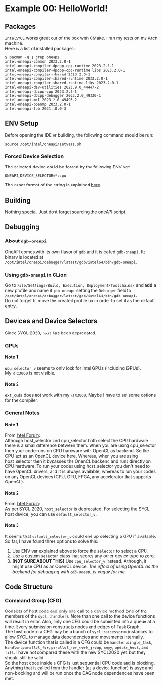# Example 00: HelloWorld!

## Packages

`IntelSYCL` works great out of the box with CMake. I ran my tests on my Arch machine.  
Here is a list of installed packages:

```
$ pacman -Q | grep oneapi
intel-oneapi-common 2023.2.0-1
intel-oneapi-compiler-dpcpp-cpp-runtime 2023.2.0-1
intel-oneapi-compiler-dpcpp-cpp-runtime-libs 2023.2.0-1
intel-oneapi-compiler-shared 2023.2.0-1
intel-oneapi-compiler-shared-runtime 2023.2.0-1
intel-oneapi-compiler-shared-runtime-libs 2023.2.0-1
intel-oneapi-dev-utilities 2021.9.0_44447-2
intel-oneapi-dpcpp-cpp 2023.2.0-1
intel-oneapi-dpcpp-debugger 2023.2.0_49330-1
intel-oneapi-mkl 2023.2.0_49495-2
intel-oneapi-openmp 2023.2.0-1
intel-oneapi-tbb 2021.10.0-3
```

## ENV Setup

Before opening the IDE or building, the following command should be run:

```
source /opt/intel/oneapi/setvars.sh
```

### Forced Device Selection

The selected device could be forced by the following ENV var:

```
ONEAPI_DEVICE_SELECTOR=*:cpu
```

The exact format of the string is
explained [here](https://cdrdv2-public.intel.com/792222/dpcpp-cpp-compiler_developer-guide-reference_2024.0-767253-792222.pdf).

## Building

Nothing special. Just dont forget sourcing the oneAPI script.

## Debugging

### About `dgb-oneapi`

OneAPI comes with its own flavor of `gdb` and it is called `gdb-oneapi`. Its binary is located
at `/opt/intel/oneapi/debugger/latest/gdb/intel64/bin/gdb-oneapi`.

### Using `gdb-oneapi` in CLion

Go to `File/Settings/Build, Execution, Deployment/Toolchains/` and **add** a new profile and name it `gdb-oneapi`
setting the `Debugger` field to `/opt/intel/oneapi/debugger/latest/gdb/intel64/bin/gdb-oneapi`.  
Do not forget to move the created profile up in order to set it as the default entry.

## Devices and Device Selectors

Since SYCL 2020, `host` has been deprecated.

### GPUs

#### Note 1

`gpu_selector_v` seems to only look for Intel GPUs (including iGPUs).  
My `RTX3060` is not visible.

#### Note 2

`ext_cuda` does not work with my `RTX3060`. Maybe I have to set some options for the compiler.

### General Notes

#### Note 1

From [Intel Forum](https://community.intel.com/t5/Intel-oneAPI-Base-Toolkit/Difference-between-SyCL-host-device-and-CPU/m-p/1242376):  
Although host_selector and cpu_selector both select the CPU hardware there is a small difference between them.
When you are using cpu_selector then your code runs on CPU hardware with OpenCL as backend. So the CPU act as an OpenCL
device here.
Whereas, when you are using host_selector then it bypasses the OnenCL backend and runs directly on CPU hardware. To run
your codes using host_selector you don't need to have OpenCL drivers, and it is always available, whereas to run your
codes on any OpenCL devices (CPU, GPU, FPGA, any accelerator that supports OpenCL).

#### Note 2

From [Intel Forum](https://community.intel.com/t5/Intel-oneAPI-Data-Parallel-C/How-select-host-device/m-p/1526665/highlight/true):  
As per SYCL 2020, `host_selector` is deprecated. For selecting the SYCL host device, you can use `default_selector_v`.

#### Note 3

It seems that `default_selector_v` could end up selecting a GPU if available. So far, I have found three options to
solve this:

1. Use ENV var explained above to force the `selector` to select a CPU.
2. Use a custom `selector` class that scores any other device type to zero.
3. **[NOT SURE ABOUT THIS]** Use `cpu_selector_v` instead. Although, it might use CPU as an OpenCL device. _The effect
   of using OpenCL as the backend for debugging with `gdb-oneapi` is vague for me._

## Code Structure

### Command Group (CFG)

Consists of host code and only one call to a device method (one of the members of the `sycl::handler`). More than one
call to the device functions will result in error.
Also, only one CFG could be submitted into a queue at a time. Every submission constructs nodes and edges of Task
Graph.  
The host code in a CFG may be a bunch of `sycl::accessor<>` instances to allow SYCL to manage data dependencies and
movements internally.  
The device function that is called in a CFG could
be `handler.single_task`, `handler.parallel_for`, `parallel_for_work_group`, `copy`, `update_host`, and `fill`.
I have not compared these with the new SYCL2020 yet, but they should still be valid.  
So the host code inside a CFG is just sequential CPU code and is blocking. Anything that is called from the handler (as
a device function) is asyc and non-blocking and will be run once the DAG node dependencies have been met.  

